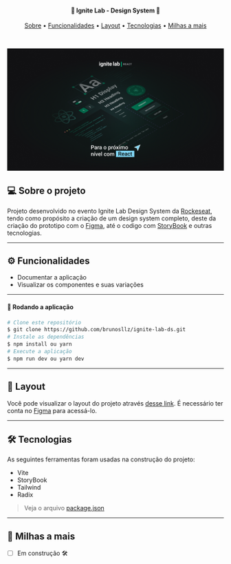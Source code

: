 
<h4 align="center">
 🎨 Ignite Lab -  Design System 🎨
</h4>

<p align="center">
  <a href="#--sobre-o-projeto">Sobre</a> •
  <a href="#-%EF%B8%8F-funcionalidades">Funcionalidades</a> •
  <a href="#--layout">Layout</a> •
  <a href="#--tecnologias">Tecnologias</a> •
  <a href="#--milhas-a-mais">Milhas a mais</a> 
</p>

<br/>

![](https://github.com/brunosllz/ignite-lab-ds/blob/main/src/assets/cover-github.png)

## [](https://github.com/brunosllz/ignite-lab-ds#--sobre-o-projeto) 💻 Sobre o projeto

Projeto desenvolvido no evento Ignite Lab Design System da [Rockeseat](https://www.rocketseat.com.br/), tendo como propósito a criação de um design system completo, deste da criação do prototipo com o [Figma](https://www.figma.com/), até o codigo com [StoryBook](https://storybook.js.org/) e outras tecnologias.

---

## [](https://github.com/brunosllz/ignite-lab-dsb#-%EF%B8%8F-funcionalidades) ⚙️ Funcionalidades

- Documentar a aplicação
- Visualizar os componentes e suas variações

---

#### 🧭 Rodando a aplicação
```bash
# Clone este repositório
$ git clone https://github.com/brunosllz/ignite-lab-ds.git
# Instale as dependências
$ npm install ou yarn
# Execute a aplicação
$ npm run dev ou yarn dev

```

---

## [](https://github.com/brunosllz/ignite-lab-dsb#--layout) 🔖 Layout

Você pode visualizar o layout do projeto através [desse link](https://www.figma.com/file/PHXnoPfz4sK5yq34xXsOQO/Ignite-Lab-Design-System?node-id=0%3A1). É necessário ter conta no [Figma](http://figma.com/) para acessá-lo.

---

## [](https://github.com/brunosllz/ignite-lab-dsb#--tecnologias) 🛠 Tecnologias

As seguintes ferramentas foram usadas na construção do projeto:

- Vite
- StoryBook
- Tailwind
- Radix

> Veja o arquivo [package.json](https://github.com/brunosllz/ignite-lab-ds/blob/main/package.json)
---

## [](https://github.com/brunosllz/ignite-lab-ds#--milhas-a-mais) 🚀 Milhas a mais 

- [ ] Em construção 🛠️

